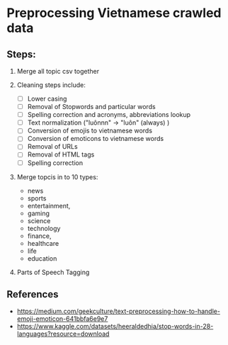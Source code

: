 # Preprocessing Vietnamese crawled data

## Steps:

1. Merge all topic csv together

2. Cleaning steps include:

   - [ ] Lower casing
   - [ ] Removal of Stopwords and particular words
   - [ ] Spelling correction and acronyms, abbreviations lookup
   - [ ] Text normalization ("luônnn" -> "luôn" (always) )
   - [ ] Conversion of emojis to vietnamese words
   - [ ] Conversion of emoticons to vietnamese words
   - [ ] Removal of URLs
   - [ ] Removal of HTML tags
   - [ ] Spelling correction

3. Merge topcis in to 10 types:

   - news
   - sports
   - entertainment,
   - gaming
   - science
   - technology
   - finance,
   - healthcare
   - life
   - education

4. Parts of Speech Tagging


## References
- https://medium.com/geekculture/text-preprocessing-how-to-handle-emoji-emoticon-641bbfa6e9e7
- https://www.kaggle.com/datasets/heeraldedhia/stop-words-in-28-languages?resource=download
